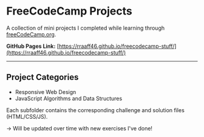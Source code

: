 # FreeCodeCamp Projects

A collection of mini projects I completed while learning through [freeCodeCamp.org](https://www.freecodecamp.org/).

**GitHub Pages Link:** [https://rraaff46.github.io/freecodecamp-stuff/](https://rraaff46.github.io/freecodecamp-stuff/)

---

## Project Categories
- Responsive Web Design
- JavaScript Algorithms and Data Structures

Each subfolder contains the corresponding challenge and solution files (HTML/CSS/JS).

-> Will be updated over time with new exercises I've done!

